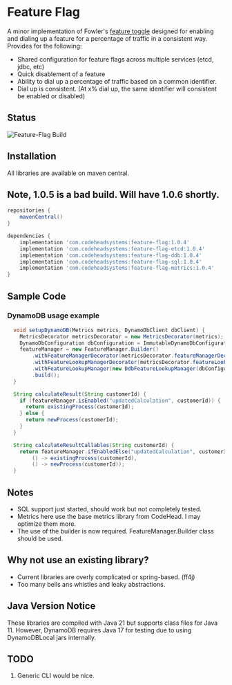 # Feature Flag
A minor implementation of Fowler's [feature toggle](https://martinfowler.com/articles/feature-toggles.html) 
designed for enabling and dialing up a feature for a percentage of traffic in
a consistent way. Provides for the following:

* Shared configuration for feature flags across multiple services (etcd, jdbc, etc)
* Quick disablement of a feature
* Ability to dial up a percentage of traffic based on a common identifier.
* Dial up is consistent. (At x% dial up, the same identifier will consistent be enabled or disabled)

## Status
![Feature-Flag Build](https://github.com/wolpert/feature-flag/actions/workflows/gradle.yml/badge.svg)

## Installation

All libraries are available on maven central.

## Note, 1.0.5 is a bad build. Will have 1.0.6 shortly.

```groovy
repositories {
    mavenCentral()
}

dependencies {
    implementation 'com.codeheadsystems:feature-flag:1.0.4'
    implementation 'com.codeheadsystems:feature-flag-etcd:1.0.4'
    implementation 'com.codeheadsystems:feature-flag-ddb:1.0.4'
    implementation 'com.codeheadsystems:feature-flag-sql:1.0.4'
    implementation 'com.codeheadsystems:feature-flag-metrics:1.0.4'
}
```

## Sample Code

### DynamoDB usage example
```java
  void setupDynamoDB(Metrics metrics, DynamoDbClient dbClient) {
    MetricsDecorator metricsDecorator = new MetricsDecorator(metrics);
    DynamoDbConfiguration dbConfiguration = ImmutableDynamoDbConfiguration.builder().build();
    featureManager = new FeatureManager.Builder()
        .withFeatureManagerDecorator(metricsDecorator.featureManagerDecorator())
        .withFeatureLookupManagerDecorator(metricsDecorator.featureLookupManagerDecorator())
        .withFeatureLookupManager(new DdbFeatureLookupManager(dbConfiguration, dbClient))
        .build();
  }

  String calculateResult(String customerId) {
    if (featureManager.isEnabled("updatedCalculation", customerId)) {
      return existingProcess(customerId);
    } else {
      return newProcess(customerId);
    }
  }

  String calculateResultCallables(String customerId) {
    return featureManager.ifEnabledElse("updatedCalculation", customerId,
        () -> existingProcess(customerId),
        () -> newProcess(customerId));
  }
```

## Notes
* SQL support just started, should work but not completely tested.
* Metrics here use the base metrics library from CodeHead. I may optimize them more.
* The use of the builder is now required. FeatureManager.Builder class should be used.

## Why not use an existing library?

* Current libraries are overly complicated or spring-based. (ff4j)
* Too many bells ans whistles and leaky abstractions. 

## Java Version Notice

These libraries are compiled with Java 21 but supports class files for Java 11.
However, DynamoDB requires Java 17 for testing due to using DynamoDBLocal
jars internally.

## TODO
1. Generic CLI would be nice.
